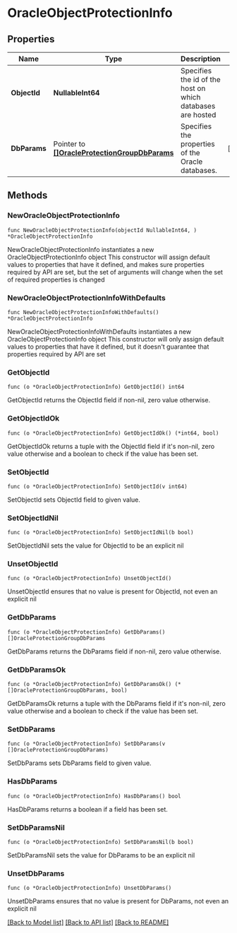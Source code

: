 # OracleObjectProtectionInfo

## Properties

Name | Type | Description | Notes
------------ | ------------- | ------------- | -------------
**ObjectId** | **NullableInt64** | Specifies the id of the host on which databases are hosted | 
**DbParams** | Pointer to [**[]OracleProtectionGroupDbParams**](OracleProtectionGroupDbParams.md) | Specifies the properties of the Oracle databases. | [optional] 

## Methods

### NewOracleObjectProtectionInfo

`func NewOracleObjectProtectionInfo(objectId NullableInt64, ) *OracleObjectProtectionInfo`

NewOracleObjectProtectionInfo instantiates a new OracleObjectProtectionInfo object
This constructor will assign default values to properties that have it defined,
and makes sure properties required by API are set, but the set of arguments
will change when the set of required properties is changed

### NewOracleObjectProtectionInfoWithDefaults

`func NewOracleObjectProtectionInfoWithDefaults() *OracleObjectProtectionInfo`

NewOracleObjectProtectionInfoWithDefaults instantiates a new OracleObjectProtectionInfo object
This constructor will only assign default values to properties that have it defined,
but it doesn't guarantee that properties required by API are set

### GetObjectId

`func (o *OracleObjectProtectionInfo) GetObjectId() int64`

GetObjectId returns the ObjectId field if non-nil, zero value otherwise.

### GetObjectIdOk

`func (o *OracleObjectProtectionInfo) GetObjectIdOk() (*int64, bool)`

GetObjectIdOk returns a tuple with the ObjectId field if it's non-nil, zero value otherwise
and a boolean to check if the value has been set.

### SetObjectId

`func (o *OracleObjectProtectionInfo) SetObjectId(v int64)`

SetObjectId sets ObjectId field to given value.


### SetObjectIdNil

`func (o *OracleObjectProtectionInfo) SetObjectIdNil(b bool)`

 SetObjectIdNil sets the value for ObjectId to be an explicit nil

### UnsetObjectId
`func (o *OracleObjectProtectionInfo) UnsetObjectId()`

UnsetObjectId ensures that no value is present for ObjectId, not even an explicit nil
### GetDbParams

`func (o *OracleObjectProtectionInfo) GetDbParams() []OracleProtectionGroupDbParams`

GetDbParams returns the DbParams field if non-nil, zero value otherwise.

### GetDbParamsOk

`func (o *OracleObjectProtectionInfo) GetDbParamsOk() (*[]OracleProtectionGroupDbParams, bool)`

GetDbParamsOk returns a tuple with the DbParams field if it's non-nil, zero value otherwise
and a boolean to check if the value has been set.

### SetDbParams

`func (o *OracleObjectProtectionInfo) SetDbParams(v []OracleProtectionGroupDbParams)`

SetDbParams sets DbParams field to given value.

### HasDbParams

`func (o *OracleObjectProtectionInfo) HasDbParams() bool`

HasDbParams returns a boolean if a field has been set.

### SetDbParamsNil

`func (o *OracleObjectProtectionInfo) SetDbParamsNil(b bool)`

 SetDbParamsNil sets the value for DbParams to be an explicit nil

### UnsetDbParams
`func (o *OracleObjectProtectionInfo) UnsetDbParams()`

UnsetDbParams ensures that no value is present for DbParams, not even an explicit nil

[[Back to Model list]](../README.md#documentation-for-models) [[Back to API list]](../README.md#documentation-for-api-endpoints) [[Back to README]](../README.md)


